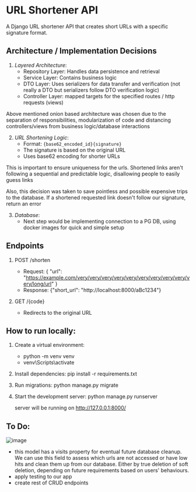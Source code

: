 # URL Shortener API

A Django URL shortener API that creates short URLs with a specific signature format.

## Architecture / Implementation Decisions

1. *Layered Architecture*:
   - Repository Layer: Handles data persistence and retrieval
   - Service Layer: Contains business logic
   - DTO Layer: Uses serializers for data transfer and verification (not really a DTO but serializers follow DTO verification logic)
   - Controller Layer: mapped targets for the specified routes / http requests (views)

Above mentioned onion based architecture was chosen due to the separation of responsibilities, modularization of code and distancing controllers/views from business logic/database interactions

2. *URL Shortening Logic*:
   - Format: `{base62_encoded_id}{signature}`
   - The signature is based on the original URL
   - Uses base62 encoding for shorter URLs

This is important to ensure uniqueness for the urls. Shortened links aren't following a sequential and predictable logic, disallowing people to easily guess links

Also, this decision was taken to save pointless and possible expensive trips to the database. If a shortened requested link doesn't follow our signature, return an error

3. *Database*:
   - Next step would be implementing connection to a PG DB, using docker images for quick and simple setup

## Endpoints

1. POST /shorten
   - Request: 
   {
    "url": "https://example.com/very/very/very/very/very/very/very/very/very/very/long/url"
   }
   - Response: {"short_url": "http://localhost:8000/aBc1234"}

2. GET /{code}
   - Redirects to the original URL


## How to run locally:
1. Create a virtual environment:
    -  python -m venv venv
    -  venv\Scripts\activate

2. Install dependencies:
   pip install -r requirements.txt

3. Run migrations:
   python manage.py migrate

4. Start the development server:
   python manage.py runserver

   server will be running on http://127.0.0.1:8000/

## To Do:

![image](https://github.com/user-attachments/assets/6e37e21d-df05-4e66-9585-9a79a95c981b)
- this model has a visits property for eventual future database cleanup. We can use this field to assess which urls are not accessed or have low hits and clean them up from our database. Either by true deletion of soft deletion, depending on future requirements based on users' behaviours.
- apply testing to our app
- create rest of CRUD endpoints
